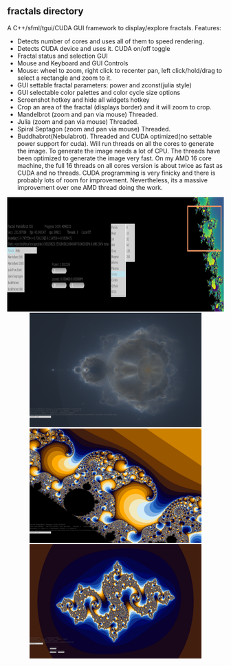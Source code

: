 ## fractals directory
A C++/sfml/tgui/CUDA GUI framework to display/explore fractals. Features:
* Detects number of cores and uses all of them to speed rendering.
* Detects CUDA device and uses it.  CUDA on/off toggle
* Fractal status and selection GUI
* Mouse and Keyboard and GUI Controls
* Mouse: wheel to zoom, right click to recenter pan, left click/hold/drag to select a rectangle and zoom to it.
* GUI settable fractal parameters: power and zconst(julia style)
* GUI selectable color palettes and color cycle size options
* Screenshot hotkey and hide all widgets hotkey
* Crop an area of the fractal (displays border) and it will zoom to crop.
* Mandelbrot (zoom and pan via mouse) Threaded.
* Julia (zoom and pan via mouse) Threaded.
* Spiral Septagon (zoom and pan via mouse) Threaded.
* Buddhabrot(Nebulabrot). Threaded and CUDA optimized(no settable power support for cuda). Will run threads on all the cores to generate the image. To generate the image needs a lot of CPU. The threads have been optimized to generate the image very fast.
On my AMD 16 core machine, the full 16 threads on all cores version is about twice as fast as CUDA and no threads.
CUDA programming is very finicky and there is probably lots of room for improvement.
Nevertheless, its a massive improvement over one AMD thread doing the work.
<p align="center">
<img src="interface_fractal.png" width="800" height="266">
<img src="nebulabrot.png" width="400" height="266">
<img src="mandelbrot.png" width="400" height="266">
<img src="julia.png" width="400" height="266">
</p>